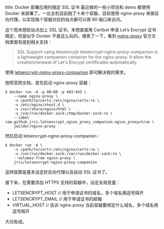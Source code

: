 title: Docker 部署应用时搞定 SSL 证书
最近做的一些小项目和 demo 都使用 Docker 来部署了。一台主机目前跑了十来个容器，目前使用 nginx-proxy 来做反向代理，以实现每个容器对应的站点都可以用 80 端口来访问。

这个周末想给站点加上 SSL 证书，本想直接用 Certbot 申请 Let’s Encrypt 证书搞定，但是似乎 Docker 不是这么玩的。搜索了一下，看到 [nginx-proxy](https://github.com/jwilder/nginx-proxy) 官方文档里面有提到相关支持：
> SSL Support using letsencrypt
> letsencrypt-nginx-proxy-companion is a lightweight companion container for the nginx-proxy. It allow the creation/renewal of Let's Encrypt certificates automatically.

使用 [letsencrypt-nginx-proxy-companion](https://github.com/JrCs/docker-letsencrypt-nginx-proxy-companion) 即可解决我的需求。

按照官网文档，首先启动 nginx-proxy 容器：
```shell
$ docker run -d -p 80:80 -p 443:443 \
    --name nginx-proxy \
    -v /path/to/certs:/etc/nginx/certs:ro \
    -v /etc/nginx/vhost.d \
    -v /usr/share/nginx/html \
    -v /var/run/docker.sock:/tmp/docker.sock:ro \
    --label com.github.jrcs.letsencrypt_nginx_proxy_companion.nginx_proxy=true \
    jwilder/nginx-proxy
```
然后启动 letsencrypt-nginx-proxy-companion：
```shell
$ docker run -d \
    -v /path/to/certs:/etc/nginx/certs:rw \
    -v /var/run/docker.sock:/var/run/docker.sock:ro \
    --volumes-from nginx-proxy \
    jrcs/letsencrypt-nginx-proxy-companion
```
这样就算是基本设定好反向代理以及自动 SSL 证书了。

接下来，在需要添加 HTTPS 支持的容器中，设定全局变量：
- LETSENCRYPT_HOST // 用于申请证书的域名，多个域名用逗号隔开
- LETSENCRYPT_EMAIL // 用于申请证书的邮箱
- VIRTUAL_HOST // 告诉 nginx-proxy 当前容器要绑定什么域名，多个域名用逗号隔开

大功告成。
